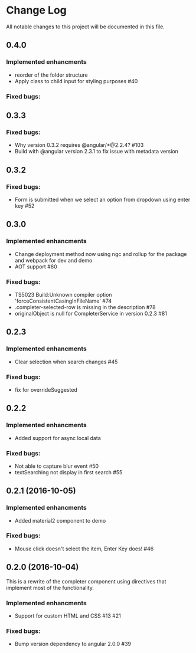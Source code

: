 # Change Log
All notable changes to this project will be documented in this file.

## 0.4.0
### Implemented enhancments
- reorder of the folder structure
- Apply class to child input for styling purposes #40

### Fixed bugs:

## 0.3.3
### Fixed bugs:
- Why version 0.3.2 requires @angular/*@2.2.4? #103
- Build with @angular version 2.3.1 to fix issue with metadata version

## 0.3.2
### Fixed bugs:
- Form is submitted when we select an option from dropdown using enter key #52

## 0.3.0
### Implemented enhancments
- Change deployment method now using ngc and rollup for the package and webpack for dev and demo
- AOT support #60

### Fixed bugs:
- TS5023 Build:Unknown compiler option 'forceConsistentCasingInFileName' #74
- .completer-selected-row is missing in the description #78
- originalObject is null for CompleterService in version 0.2.3 #81

## 0.2.3
### Implemented enhancments
- Clear selection when search changes #45

### Fixed bugs:
- fix for overrideSuggested

## 0.2.2 
### Implemented enhancments
- Added support for async local data

### Fixed bugs:
- Not able to capture blur event #50
- textSearching not display in first search #55

## 0.2.1 (2016-10-05)
### Implemented enhancments
- Added material2 component to demo

### Fixed bugs:
- Mouse click doesn't select the item, Enter Key does! #46


## 0.2.0 (2016-10-04)
This is a rewrite of the completer component using directives that implement most of the functionality.
### Implemented enhancments
- Support for custom HTML and CSS #13 #21

### Fixed bugs:
- Bump version dependency to angular 2.0.0 #39